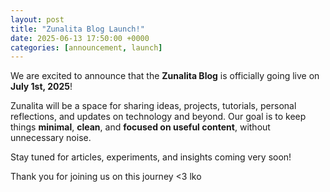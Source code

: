 ```yaml
---
layout: post
title: "Zunalita Blog Launch!"
date: 2025-06-13 17:50:00 +0000
categories: [announcement, launch]
---
```


We are excited to announce that the **Zunalita Blog** is officially going live on **July 1st, 2025**!

Zunalita will be a space for sharing ideas, projects, tutorials, personal reflections, and updates on technology and beyond. Our goal is to keep things **minimal**, **clean**, and **focused on useful content**, without unnecessary noise.

Stay tuned for articles, experiments, and insights coming very soon!

Thank you for joining us on this journey <3
lko

